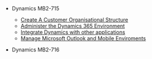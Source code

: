- Dynamics MB2-715

  - [Create A Customer Organisational Structure](README.md)
  - [Administer the Dynamics 365 Environment](newpage.md)
  - [Integrate Dynamics with other applications](newpage.md)
  - [Manage Microsoft Outlook and Mobile Enviroments](newpage.md)



 
- Dynamics MB2-716
